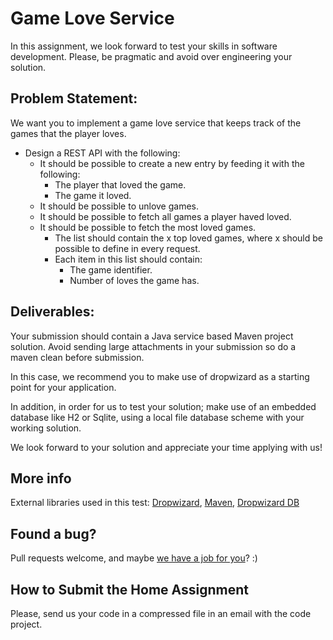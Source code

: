 
# Game Love Service

In this assignment, we look forward to test your skills in software development. Please, be pragmatic and avoid over engineering your solution.

## Problem Statement:

We want you to implement a game love service that keeps track of the games that the player loves. 

* Design a REST API with the following:
  * It should be possible to create a new entry by feeding it with the following:
    * The player that loved the game.
    * The game it loved.
  * It should be possible to unlove games.
  * It should be possible to fetch all games a player haved loved.
  * It should be possible to fetch the most loved games.
    * The list should contain the x top loved games, where x should be possible to define in every request.    
    * Each item in this list should contain:
        * The game identifier.
        * Number of loves the game has.

## Deliverables:

Your submission should contain a Java service based Maven project solution. Avoid sending large attachments in your submission so do a maven clean before submission.

In this case, we recommend you to make use of dropwizard as a starting point for your application. 

In addition, in order for us to test your solution; make use of an embedded database like H2 or Sqlite, using a local file database scheme with your working solution.

We look forward to your solution and appreciate your time applying with us!

## More info

External libraries used in this test: [Dropwizard](https://dropwizard.github.io/dropwizard/getting-started.html), 
[Maven](https://maven.apache.org/guides/getting-started/maven-in-five-minutes.html),
[Dropwizard DB](http://www.dropwizard.io/0.9.1/docs/manual/index.html)

## Found a bug?

Pull requests welcome, and maybe [we have a job for you](http://jobs.comeon.com/)? :)

## How to Submit the Home Assignment
Please, send us your code in a compressed file in an email with the code project.
